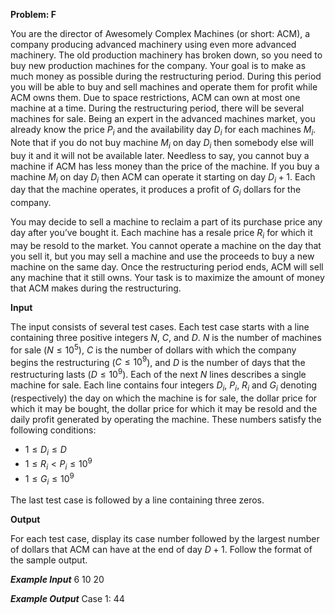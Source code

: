 **Problem: F**

You are the director of Awesomely Complex Machines (or short: ACM), a company producing advanced machinery using even more advanced machinery. The old production machinery has broken down, so you need to buy new production machines for the company. Your goal is to make as much money as possible during the restructuring period. During this period you will be able to buy and sell machines and operate them for profit while ACM owns them. Due to space restrictions, ACM can own at most one machine at a time. During the restructuring period, there will be several machines for sale. Being an expert in the advanced machines market, you already know the price $P_i$ and the availability day $D_i$ for each machines $M_i$. Note that if you do not buy machine $M_i$ on day $D_i$ then somebody else will buy it and it will not be available later. Needless to say, you cannot buy a machine if ACM has less money than the price of the machine. If you buy a machine $M_i$ on day $D_i$ then ACM can operate it starting on day $D_i + 1$. Each day that the machine operates, it produces a profit of $G_i$ dollars for the company.

You may decide to sell a machine to reclaim a part of its purchase price any day after you’ve bought it. Each machine has a resale price $R_i$ for which it may be resold to the market. You cannot operate a machine on the day that you sell it, but you may sell a machine and use the proceeds to buy a new machine on the same day. Once the restructuring period ends, ACM will sell any machine that it still owns. Your task is to maximize the amount of money that ACM makes during the restructuring.

**Input**

The input consists of several test cases. Each test case starts with a line containing three positive integers $N$, $C$, and $D$. $N$ is the number of machines for sale ($N ≤ 10^5$), $C$ is the number of dollars with which the company begins the restructuring ($C ≤ 10^9$), and $D$ is the number of days that the restructuring lasts ($D ≤ 10^9$). Each of the next $N$ lines describes a single machine for sale. Each line contains four integers $D_i$, $P_i$, $R_i$ and $G_i$ denoting (respectively) the day on which the machine is for sale, the dollar price for which it may be bought, the dollar price for which it may be resold and the daily profit generated by operating the machine. These numbers satisfy the following conditions:

- $1 ≤ D_i ≤ D$
- $1 ≤ R_i < P_i ≤ 10^9$
- $1 ≤ G_i ≤ 10^9$

The last test case is followed by a line containing three zeros.

**Output**

For each test case, display its case number followed by the largest number of dollars that ACM can have at the end of day $D + 1$. Follow the format of the sample output.

***Example Input***
6 10 20 

***Example Output***
Case 1: 44